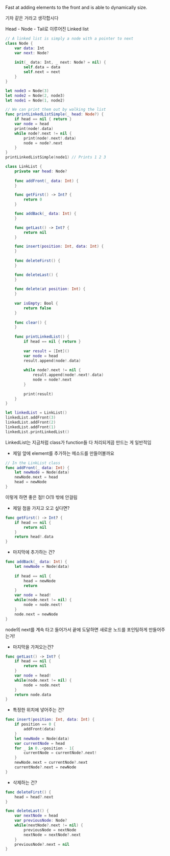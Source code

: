 
Fast at  adding elements to the front
and is able to dynamically size.

기차 같은 거라고 생각합시다

Head - Node - Tail로 이루어진 Linked list

```swift
// A linked list is simply a node with a pointer to next
class Node {
	var data: Int
	var next: Node?
	
	init(_ data: Int, _ next: Node? = nil) {
		self.data = data
		self.next = next
	}
}

let node3 = Node(3)
let node2 = Node(2, node3)
let node1 = Node(1, node2)

// We can print them out by walking the list
func printLinkedListSimple(_ head: Node?) {
	if head == nil { return }
	var node = head
	print(node!.data)
	while node?.next != nil {
		print(node!.next!.data)
		node = node?.next
	}
}
printLinkedListSimple(node1) // Prints 1 2 3 
```

```swift
class LinkList {
    private var head: Node?
        
    func addFront(_ data: Int) {
    }

    func getFirst() -> Int? {
        return 0
    }

    func addBack(_ data: Int) {
    }

    func getLast() -> Int? {
        return nil
    }

    func insert(position: Int, data: Int) {
    }
    
    func deleteFirst() {
    }

    func deleteLast() {
    }
    
    func delete(at position: Int) {
    }
    
    var isEmpty: Bool {
        return false
    }
    
    func clear() {
    }
    
    func printLinkedList() {
        if head == nil { return }
        
        var result = [Int]()
        var node = head
        result.append(node!.data)
        
        while node?.next != nil {
            result.append(node!.next!.data)
            node = node?.next
        }
        
        print(result)
    }
}

let linkedList = LinkList()
linkedList.addFront(3)
linkedList.addFront(2)
linkedList.addFront(1)
linkedList.printLinkedList()
```

LinkedList는 지금처럼 class가 function들 다 처리되게끔 만드는 게 일반적임  

- 제일 앞에 element를 추가하는 메소드를 만들어볼까요
```swift
// In the LinkList class
func addFront(_ data: Int) {
	let newNode = Node(data)
	newNode.next = head
	head = newNode
}
```
이렇게 하면 좋은 점!! O(1) 밖에 안걸림

- 제일 첨을 가지고 오고 싶다면?
```swift
func getFirst() -> Int? {
	if head == nil {
		return nil
	}
	return head!.data
}
```

- 마지막에 추가하는 건?
```swift
func addBack(_ data: Int) {
	let newNode = Node(data)
	
	if head == nil {
		head = newNode
		return
	}
	var node = head!
	while(node.next != nil) {
		node = node.next!
	}
	node.next = newNode
}
```
node의 next를 계속 타고 들어가서 끝에 도달하면 새로운 노드를 포인팅하게 만들어주는거!  

- 마지막을 가져오는건?
```swift
func getLast() -> Int? {
	if head == nil {
		return nil
	}
	var node = head!
	while(node.next != nil) {
		node = node.next
	}
	return node.data
}
```

- 특정한 위치에 넣어주는 건?
```swift
func insert(position: Int, data: Int) {
	if position == 0 {
		addFront(data)
	}
	let newNode = Node(data)
	var currentNode = head
	for _ in 0..<position - 1{
		currentNode = currentNode?.next!		
	}
	newNode.next = currentNode?.next
	currentNode?.next = newNode
}
```

- 삭제하는 건?
```swift
func deleteFirst() {
	head = head?.next
}
```

```swift
func deleteLast() {
	var nextNode = head
	var previousNode: Node?
	while(nextNode?.next != nil) {
		previousNode = nextNode
		nextNode = nextNode?.next
	}
	previousNode?.next = nil
}
```

